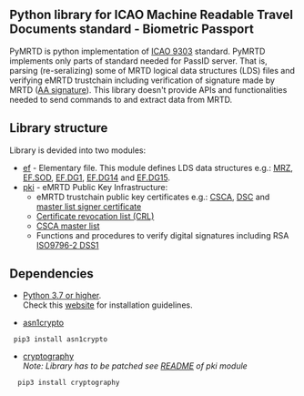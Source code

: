 ## Python library for ICAO Machine Readable Travel Documents standard - Biometric Passport
PyMRTD is python implementation of [ICAO 9303](https://www.icao.int/publications/pages/publication.aspx?docnum=9303) standard.
PyMRTD implements only parts of standard needed for PassID server. That is, parsing (re-seralizing) some of MRTD logical data structures (LDS) files
and verifying eMRTD trustchain including verification of signature made by MRTD ([AA signature](https://github.com/ZeroPass/PassID-Server/blob/949d44b8bebe6d79cb529e8f7d9f922cb39e48a5/src/pymrtd/pki/keys.py#L231-L249)).
This library doesn't provide APIs and functionalities needed to send commands to and extract data from MRTD.

## Library structure
Library is devided into two modules:
* [ef](https://github.com/ZeroPass/PassID-Server/tree/master/src/pymrtd/ef) - Elementary file. This module defines LDS data structures
e.g.: [MRZ](https://github.com/ZeroPass/PassID-Server/blob/11a211266ac69616e2863ce4ea250d66329918b9/src/pymrtd/ef/mrz.py), [EF.SOD](https://github.com/ZeroPass/PassID-Server/blob/6abe36a9ffbfabed8c4f1d62722a00de0db47f3e/src/pymrtd/ef/sod.py#L135-L195), [EF.DG1](https://github.com/ZeroPass/PassID-Server/blob/6abe36a9ffbfabed8c4f1d62722a00de0db47f3e/src/pymrtd/ef/dg.py#L148-L158), [EF.DG14](https://github.com/ZeroPass/PassID-Server/blob/6abe36a9ffbfabed8c4f1d62722a00de0db47f3e/src/pymrtd/ef/dg.py#L161-L185) and [EF.DG15](https://github.com/ZeroPass/PassID-Server/blob/6abe36a9ffbfabed8c4f1d62722a00de0db47f3e/src/pymrtd/ef/dg.py#L189-L203).
* [pki](https://github.com/ZeroPass/PassID-Server/tree/master/src/pymrtd/pki) - eMRTD Public Key Infrastructure:  
  - eMRTD trustchain public key certificates e.g.: [CSCA](https://github.com/ZeroPass/PassID-Server/blob/3a2d430abf3df95fdfdfa86159b12b48fd84aaf1/src/pymrtd/pki/x509.py#L113-L145), [DSC](https://github.com/ZeroPass/PassID-Server/blob/3a2d430abf3df95fdfdfa86159b12b48fd84aaf1/src/pymrtd/pki/x509.py#L185-L211) and [master list signer certificate](https://github.com/ZeroPass/PassID-Server/blob/3a2d430abf3df95fdfdfa86159b12b48fd84aaf1/src/pymrtd/pki/x509.py#L149-L181)  
  - [Certificate revocation list (CRL)](https://github.com/ZeroPass/PassID-Server/blob/949d44b8bebe6d79cb529e8f7d9f922cb39e48a5/src/pymrtd/pki/crl.py)
  - [CSCA master list](https://github.com/ZeroPass/PassID-Server/blob/949d44b8bebe6d79cb529e8f7d9f922cb39e48a5/src/pymrtd/pki/ml.py#L40-L87)
  - Functions and procedures to verify digital signatures including RSA [ISO9796-2 DSS1](https://github.com/ZeroPass/PassID-Server/blob/949d44b8bebe6d79cb529e8f7d9f922cb39e48a5/src/pymrtd/pki/iso9796e2.py)
## Dependencies
* [Python 3.7 or higher](https://www.python.org/downloads/).<br>
  Check this [website](https://wiki.python.org/moin/BeginnersGuide/Download) for installation guidelines.

* [asn1crypto](https://github.com/wbond/asn1crypto)
```
 pip3 install asn1crypto
```

* [cryptography](https://github.com/pyca/cryptography)     
*Note: Library has to be patched see [README](https://github.com/ZeroPass/PassID-Server/blob/master/src/pymrtd/pki/README.md) of pki module*
```
  pip3 install cryptography
```
